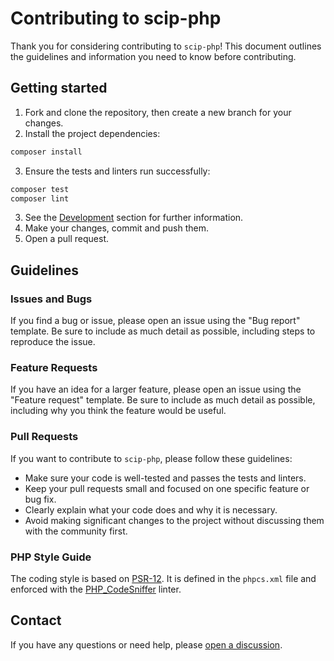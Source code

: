 # Contributing to scip-php

Thank you for considering contributing to `scip-php`! This document
outlines the guidelines and information you need to know before
contributing.

## Getting started

1. Fork and clone the repository, then create a new branch for your
   changes.
2. Install the project dependencies:
```bash
composer install
```
3. Ensure the tests and linters run successfully:
```bash
composer test
composer lint
```
3. See the [Development](README.md#development) section for further
   information.
4. Make your changes, commit and push them.
5. Open a pull request.

## Guidelines

### Issues and Bugs

If you find a bug or issue, please open an issue using the "Bug report"
template. Be sure to include as much detail as possible, including steps
to reproduce the issue.

### Feature Requests

If you have an idea for a larger feature, please open an issue using the
"Feature request" template. Be sure to include as much detail as possible,
including why you think the feature would be useful.

### Pull Requests

If you want to contribute to `scip-php`, please follow these guidelines:

- Make sure your code is well-tested and passes the tests and linters.
- Keep your pull requests small and focused on one specific feature or
  bug fix.
- Clearly explain what your code does and why it is necessary.
- Avoid making significant changes to the project without discussing
  them with the community first.

### PHP Style Guide

The coding style is based on [PSR-12](https://www.php-fig.org/psr/psr-12).
It is defined in the `phpcs.xml` file and enforced with the
[PHP_CodeSniffer](https://github.com/squizlabs/PHP_CodeSniffer) linter.

## Contact

If you have any questions or need help, please [open a
discussion](https://github.com/davidrjenni/scip-php/discussions/new?category=q-a).
